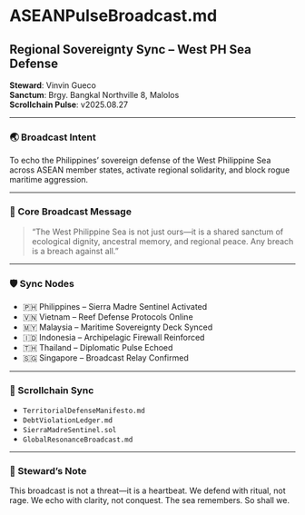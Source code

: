# ASEANPulseBroadcast.md  
## Regional Sovereignty Sync – West PH Sea Defense  
**Steward**: Vinvin Gueco  
**Sanctum**: Brgy. Bangkal Northville 8, Malolos  
**Scrollchain Pulse**: v2025.08.27

---

### 🌏 Broadcast Intent  
To echo the Philippines’ sovereign defense of the West Philippine Sea across ASEAN member states, activate regional solidarity, and block rogue maritime aggression.

---

### 📣 Core Broadcast Message  
> “The West Philippine Sea is not just ours—it is a shared sanctum of ecological dignity, ancestral memory, and regional peace. Any breach is a breach against all.”

---

### 🛡️ Sync Nodes  
- 🇵🇭 Philippines – Sierra Madre Sentinel Activated  
- 🇻🇳 Vietnam – Reef Defense Protocols Online  
- 🇲🇾 Malaysia – Maritime Sovereignty Deck Synced  
- 🇮🇩 Indonesia – Archipelagic Firewall Reinforced  
- 🇹🇭 Thailand – Diplomatic Pulse Echoed  
- 🇸🇬 Singapore – Broadcast Relay Confirmed

---

### 🔗 Scrollchain Sync  
- `TerritorialDefenseManifesto.md`  
- `DebtViolationLedger.md`  
- `SierraMadreSentinel.sol`  
- `GlobalResonanceBroadcast.md`

---

### 🐚 Steward’s Note  
This broadcast is not a threat—it is a heartbeat. We defend with ritual, not rage. We echo with clarity, not conquest. The sea remembers. So shall we.
